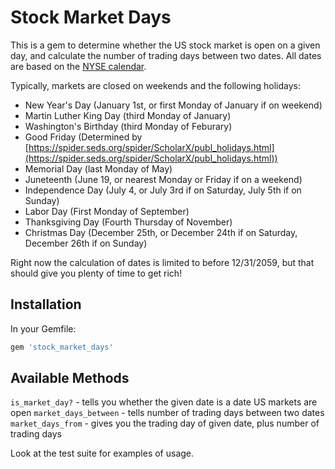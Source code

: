 # Stock Market Days

This is a gem to determine whether the US stock market is open on a given day, and calculate the number of trading
days between two dates. All dates are based on the [NYSE calendar](https://www.nyse.com/markets/hours-calendars).

Typically, markets are closed on weekends and the following holidays:

* New Year's Day (January 1st, or first Monday of January if on weekend)
* Martin Luther King Day (third Monday of January)
* Washington's Birthday (third Monday of Feburary)
* Good Friday (Determined by [https://spider.seds.org/spider/ScholarX/publ_holidays.html](https://spider.seds.org/spider/ScholarX/publ_holidays.html))
* Memorial Day (last Monday of May)
* Juneteenth (June 19, or nearest Monday or Friday if on a weekend)
* Independence Day (July 4, or July 3rd if on Saturday, July 5th if on Sunday)
* Labor Day (First Monday of September)
* Thanksgiving Day (Fourth Thursday of November)
* Christmas Day (December 25th, or December 24th if on Saturday, December 26th if on Sunday) 

Right now the calculation of dates is limited to before 12/31/2059, but that should give you plenty of time
to get rich!

## Installation

In your Gemfile:

```ruby
gem 'stock_market_days'
```

## Available Methods

`is_market_day?` - tells you whether the given date is a date US markets are open
`market_days_between` - tells number of trading days between two dates
`market_days_from` - gives you the trading day of given date, plus number of trading days 


Look at the test suite for examples of usage.